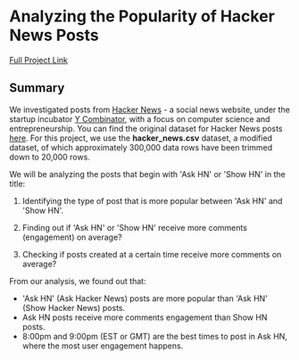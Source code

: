# Analyzing the Popularity of Hacker News Posts

[Full Project Link](https://github.com/OlaOlagunju/Hacker_News_Project/blob/main/Full%20Project%20-%20Analyzing%20the%20Popularity%20of%20Hacker%20News%20Posts.ipynb)

## Summary
We investigated posts from [Hacker News](https://news.ycombinator.com/) - a social news website, under the startup incubator [Y Combinator](https://www.ycombinator.com/), with a focus on computer science and entrepreneurship. You can find the original dataset for Hacker News posts [here](https://www.kaggle.com/hacker-news/hacker-news-posts). For this project, we use the **hacker_news.csv** dataset, a modified dataset, of which approximately 300,000 data rows have been trimmed down to 20,000 rows.

We will be analyzing the posts that begin with 'Ask HN' or 'Show HN' in the title:

1) Identifying the type of post that is more popular between 'Ask HN' and 'Show HN'.

2) Finding out if 'Ask HN' or 'Show HN' receive more comments (engagement) on average?

3) Checking if posts created at a certain time receive more comments on average?

From our analysis, we found out that:
- 'Ask HN' (Ask Hacker News) posts are more popular than 'Ask HN' (Show Hacker News) posts.
- Ask HN posts receive more comments engagement than Show HN posts.
- 8:00pm and 9:00pm (EST or GMT) are the best times to post in Ask HN, where the most user engagement happens. 
